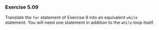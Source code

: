 ### Exercise 5.09
Translate the `for` statement of Exercise 8 into an equivalent `while`
statement. You will need one statement in addition to the `while` loop itself.

<!--
### Solution

```c
i = 10;
while (i >= 1) {
    printf("%d ", i++);
    i /= 2;
}
```
